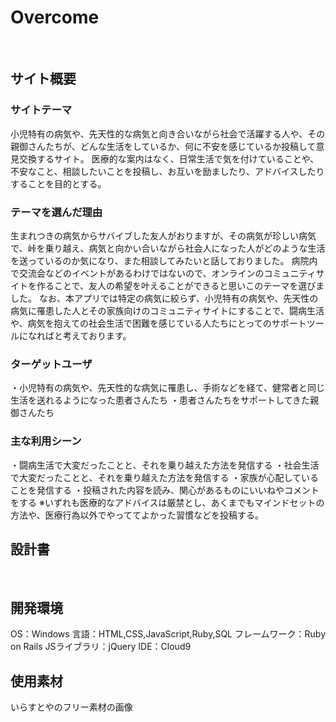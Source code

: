 # Overcome​
​
## サイト概要
### サイトテーマ
小児特有の病気や、先天性的な病気と向き合いながら社会で活躍する人や、その親御さんたちが、どんな生活をしているか、何に不安を感じているか投稿して意見交換するサイト。 医療的な案内はなく、日常生活で気を付けていることや、不安なこと、相談したいことを投稿し、お互いを励ましたり、アドバイスしたりすることを目的とする。
​
### テーマを選んだ理由
生まれつきの病気からサバイブした友人がおりますが、その病気が珍しい病気で、峠を乗り越え、病気と向かい合いながら社会人になった人がどのような生活を送っているのか気になり、また相談してみたいと話しておりました。 病院内で交流会などのイベントがあるわけではないので、オンラインのコミュニティサイトを作ることで、友人の希望を叶えることができると思いこのテーマを選びました。 なお、本アプリでは特定の病気に絞らず、小児特有の病気や、先天性の病気に罹患した人とその家族向けのコミュニティサイトにすることで、闘病生活や、病気を抱えての社会生活で困難を感じている人たちにとってのサポートツールになればと考えております。​
​
### ターゲットユーザ
・小児特有の病気や、先天性的な病気に罹患し、手術などを経て、健常者と同じ生活を送れるようになった患者さんたち ・患者さんたちをサポートしてきた親御さんたち​
​
### 主な利用シーン
・闘病生活で大変だったことと、それを乗り越えた方法を発信する ・社会生活で大変だったことと、それを乗り越えた方法を発信する ・家族が心配していることを発信する ・投稿された内容を読み、関心があるものにいいねやコメントをする ※いずれも医療的なアドバイスは厳禁とし、あくまでもマインドセットの方法や、医療行為以外でやっててよかった習慣などを投稿する。​
​
## 設計書
​
## 開発環境
OS：Windows
言語：HTML,CSS,JavaScript,Ruby,SQL
フレームワーク：Ruby on Rails
JSライブラリ：jQuery
IDE：Cloud9​
​
## 使用素材
いらすとやのフリー素材の画像